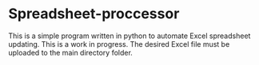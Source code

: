 # Spreadsheet-proccessor
This is a simple program written in python to automate Excel spreadsheet updating. This is a work in progress.
The desired Excel file must be uploaded to the main directory folder.
